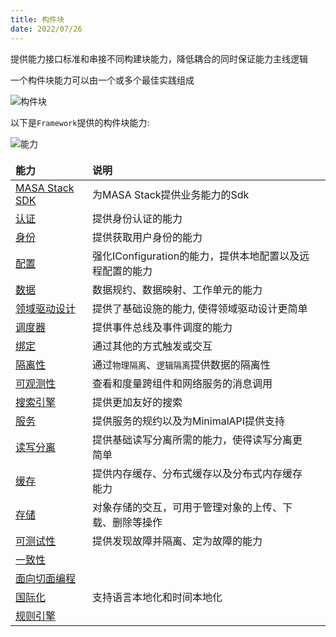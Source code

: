 ```yaml
---
title: 构件块
date: 2022/07/26
---
```


提供能力接口标准和串接不同构建块能力，降低耦合的同时保证能力主线逻辑

一个构件块能力可以由一个或多个最佳实践组成

![构件块](/Framework/BuildingBlock.png)

以下是`Framework`提供的构件块能力:

![能力](/Framework/ability.png)

|  能力   | 说明  |    |
| :----| :---- |:---- |
| [MASA Stack SDK](/Framework/buildingBlokcs/stack-sdks)  | 为MASA Stack提供业务能力的Sdk ||
| [认证](/Framework/buildingBlokcs/authentication)  | 提供身份认证的能力 ||
| [身份](/Framework/buildingBlokcs/identity)  | 提供获取用户身份的能力 ||
| [配置](Framework/buildingBlokcs/configuration)  | 强化IConfiguration的能力，提供本地配置以及远程配置的能力 ||
| [数据](/Framework/buildingBlokcs/data)  | 数据规约、数据映射、工作单元的能力 ||
| [领域驱动设计](/Framework/buildingBlokcs/ddd)  | 提供了基础设施的能力, 使得领域驱动设计更简单 ||
| [调度器](/Framework/buildingBlokcs/dispatcher)  | 提供事件总线及事件调度的能力 ||
| [绑定](/Framework/buildingBlokcs/bindings)  | 通过其他的方式触发或交互 ||
| [隔离性](/Framework/buildingBlokcs/isolation)  | 通过`物理隔离`、`逻辑隔离`提供数据的隔离性 ||
| [可观测性](/Framework/buildingBlokcs/observability)  | 查看和度量跨组件和网络服务的消息调用 ||
| [搜索引擎](/Framework/buildingBlokcs/SearchEngine)  | 提供更加友好的搜索 ||
| [服务](/Framework/buildingBlokcs/service)  | 提供服务的规约以及为MinimalAPI提供支持 ||
| [读写分离](/Framework/buildingBlokcs/r-w-spliting) | 提供基础读写分离所需的能力，使得读写分离更简单 ||
| [缓存](/Framework/buildingBlokcs/caching) | 提供内存缓存、分布式缓存以及分布式内存缓存能力 ||
| [存储](/Framework/buildingBlokcs/storage) | 对象存储的交互，可用于管理对象的上传、下载、删除等操作 ||
| [可测试性](/Framework/buildingBlokcs/testable) | 提供发现故障并隔离、定为故障的能力 ||
| [一致性](/Framework/buildingBlokcs/consistency)  |  ||
| [面向切面编程](/Framework/buildingBlokcs/aop)  | ||
| [国际化](/Framework/buildingBlokcs/i18n) | 支持语言本地化和时间本地化 ||
| [规则引擎](/Framework/buildingBlokcs/rule-engine)  |  ||

<style>
td, th {
   border: none!important;
}
</style>